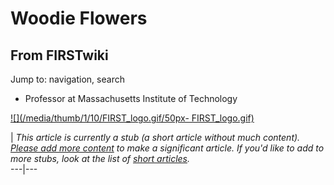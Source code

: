 # Woodie Flowers

## From FIRSTwiki

Jump to: navigation, search

- Professor at Massachusetts Institute of Technology

[![](/media/thumb/1/10/FIRST_logo.gif/50px-
FIRST_logo.gif)](Image:FIRST_logo.gif)

| _This article is currently a stub (a short article without much content). [Please add more content](http://www.firstwiki.net/index.php?title=Woodie_Flowers&action=edit "http://www.firstwiki.net/index.php?title=Woodie_Flowers&action=edit") to make a significant article. If you'd like to add to more stubs, look at the list of [short articles](Special:Shortpages "Special:Shortpages")._<br>
---|---
